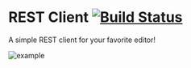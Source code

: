 # REST Client [![Build Status](https://travis-ci.org/ddavison/rest-client.svg?branch=master)](https://travis-ci.org/ddavison/rest-client)

A simple REST client for your favorite editor!

![example](https://raw.githubusercontent.com/ddavison/rest-client/master/images/example.gif)
